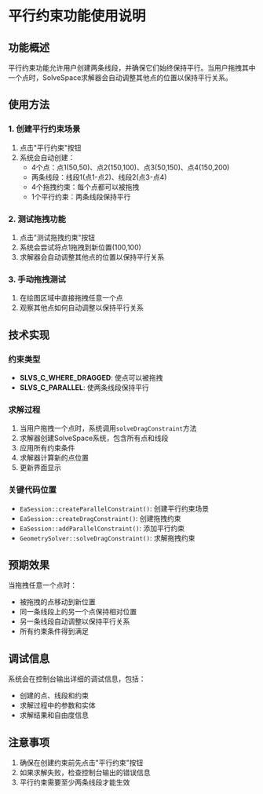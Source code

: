 # 平行约束功能使用说明

## 功能概述

平行约束功能允许用户创建两条线段，并确保它们始终保持平行。当用户拖拽其中一个点时，SolveSpace求解器会自动调整其他点的位置以保持平行关系。

## 使用方法

### 1. 创建平行约束场景

1. 点击"平行约束"按钮
2. 系统会自动创建：
   - 4个点：点1(50,50)、点2(150,100)、点3(50,150)、点4(150,200)
   - 两条线段：线段1(点1-点2)、线段2(点3-点4)
   - 4个拖拽约束：每个点都可以被拖拽
   - 1个平行约束：两条线段保持平行

### 2. 测试拖拽功能

1. 点击"测试拖拽约束"按钮
2. 系统会尝试将点1拖拽到新位置(100,100)
3. 求解器会自动调整其他点的位置以保持平行关系

### 3. 手动拖拽测试

1. 在绘图区域中直接拖拽任意一个点
2. 观察其他点如何自动调整以保持平行关系

## 技术实现

### 约束类型

- **SLVS_C_WHERE_DRAGGED**: 使点可以被拖拽
- **SLVS_C_PARALLEL**: 使两条线段保持平行

### 求解过程

1. 当用户拖拽一个点时，系统调用`solveDragConstraint`方法
2. 求解器创建SolveSpace系统，包含所有点和线段
3. 应用所有约束条件
4. 求解器计算新的点位置
5. 更新界面显示

### 关键代码位置

- `EaSession::createParallelConstraint()`: 创建平行约束场景
- `EaSession::createDragConstraint()`: 创建拖拽约束
- `EaSession::addParallelConstraint()`: 添加平行约束
- `GeometrySolver::solveDragConstraint()`: 求解拖拽约束

## 预期效果

当拖拽任意一个点时：
- 被拖拽的点移动到新位置
- 同一条线段上的另一个点保持相对位置
- 另一条线段自动调整以保持平行关系
- 所有约束条件得到满足

## 调试信息

系统会在控制台输出详细的调试信息，包括：
- 创建的点、线段和约束
- 求解过程中的参数和实体
- 求解结果和自由度信息

## 注意事项

1. 确保在创建约束前先点击"平行约束"按钮
2. 如果求解失败，检查控制台输出的错误信息
3. 平行约束需要至少两条线段才能生效
